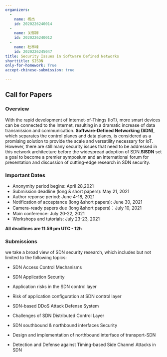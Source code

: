 ```yaml
---
organizers:
  -
    name: 杨杰
    id: 2020226240014
  -
    name: 关郁婷
    id: 2020226240012
  -
    name: 杜林峰
    id: 2020226245047
title: Security Issues in Software Defined Networks
shorttitle: SISDN
only-for-homework: True
accept-chinese-submission: true

---
```


## Call for Papers

### Overview

With the rapid development of Internet-of-Things (IoT), more smart devices can be connected to the Internet, resulting in a dramatic increase of data transmission and communication. **Software-Defined Networking (SDN)**, which separates the control planes and data planes, is considered as a promising solution to provide the scale and versatility necessary for IoT. However, there are still many security issues that need to be addressed in this network architecture before the widespread adoption of SDN.**SISDN** set a goal to become a premier symposium and an international forum for presentation and discussion of cutting-edge research in SDN security.

### Important Dates

+ Anonymity period begins: April 28,2021
+ Submission deadline (long & short papers): May 21, 2021
+ Author reponse period: June 4-18, 2021
+ Notification of acceptance (long &short papers): June 30, 2021
+ Camera-ready papers due (long &short papers)：July 10, 2021
+ Main conference: July 20-22, 2021
+ Workshops and tutorials: July 23-23, 2021

**All deadlines are 11.59 pm UTC - 12h**

### Submissions

we take a broad view of SDN security research, which includes but not limited to the following topics:

- SDN Access Control Mechanisms

- SDN Application Security

- Application risks in the SDN control layer

- Risk of application configuration at SDN control layer

- SDN-based DDoS Attack Defense System

- Challenges of SDN Distributed Control Layer

- SDN southbound & northbound interfaces Security

- Design and implementation of northbound interface of transport-SDN

- Detection and Defense against Timing-based Side Channel Attacks in SDN
